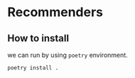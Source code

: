# Recommenders

## How to install

we can run by using `poetry` environment. 
```
poetry install .
```